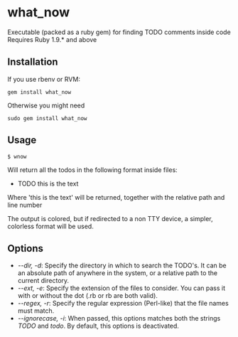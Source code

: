 what_now
========

Executable (packed as a ruby gem) for finding TODO comments inside code
Requires Ruby 1.9.* and above


Installation
---------
If you use rbenv or RVM:
```
gem install what_now
```
Otherwise you might need
```
sudo gem install what_now
```


Usage
-----
```
$ wnow
```
Will return all the todos in the following format inside files:

* TODO this is the text

Where 'this is the text' will be returned, together with the relative path and line number

The output is colored, but if redirected to a non TTY device, a simpler, colorless format
will be used.

Options
-------
* *--dir, -d*: Specify the directory in which to search the TODO's. It can be an absolute
  path of anywhere in the system, or a relative path to the current directory.
* *--ext, -e*: Specify the extension of the files to consider. You can pass it with or without
  the dot (.rb or rb are both valid).
* *--regex, -r*: Specify the regular expression (Perl-like) that the file names
  must match.
* *--ignorecase, -i*: When passed, this options matches both the strings *TODO* and *todo*.
  By default, this options is deactivated.
